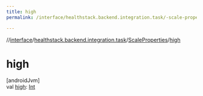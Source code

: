 ```yaml
---
title: high
permalink: /interface/healthstack.backend.integration.task/-scale-properties/high.html

---
```

//[interface](/bi_interface.html)/[healthstack.backend.integration.task](../index.html)/[ScaleProperties](index.html)/[high](high.html)



# high



[androidJvm]\
val [high](high.html): [Int](https://kotlinlang.org/api/latest/jvm/stdlib/kotlin/-int/index.html)




